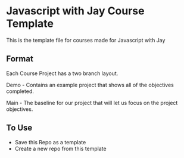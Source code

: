 # Javascript with Jay Course Template

This is the template file for courses made for Javascript with Jay

## Format

Each Course Project has a two branch layout.

Demo - Contains an example project that shows all of the objectives completed.

Main - The baseline for our project that will let us focus on the project objectives.

## To Use

- Save this Repo as a template
- Create a new repo from this template